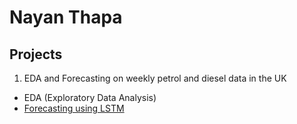 # Nayan Thapa 


## Projects

1) EDA and Forecasting on weekly petrol and diesel data in the UK

- EDA (Exploratory Data Analysis)
- <a href="https://nbviewer.jupyter.org/github/NyanoNyan/Portfolio/blob/4c706b94485a11d4df5e2ff670d05307a9230923/1)%20EDA%20and%20Forecasting/Clean_EDA_weekly_road_fuel.ipynb">Forecasting using LSTM </a>

